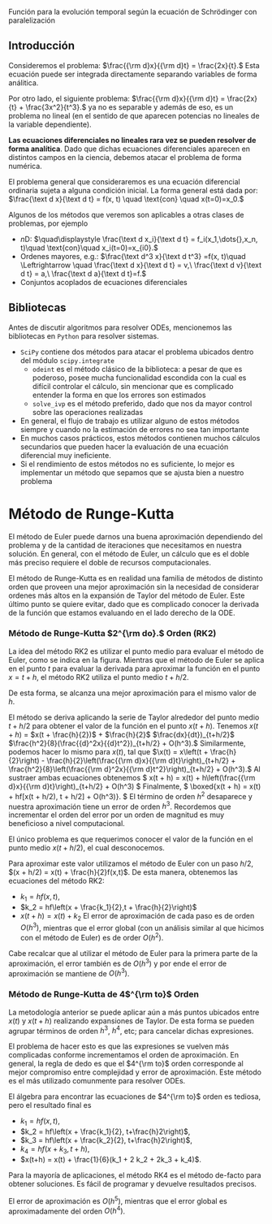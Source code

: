 Función para la evolución temporal según la ecuación de Schrödinger con paralelización
## Introducción

Consideremos el problema:   $\frac{{\rm d}x}{{\rm d}t} = \frac{2x}{t}.$
Esta ecuación puede ser integrada directamente separando variables de forma análitica.

Por otro lado, el siguiente problema: $\frac{{\rm d}x}{{\rm d}t} = \frac{2x}{t} + \frac{3x^2}{t^3}.$
ya no es separable y además de eso, es un problema no lineal (en el sentido de que aparecen potencias no lineales de la variable dependiente). 

**Las ecuaciones diferenciales no lineales rara vez se pueden resolver de forma analítica**. Dado que dichas ecuaciones diferenciales aparecen en distintos campos en la ciencia, debemos atacar el problema de forma numérica.

El problema general que consideraremos es una ecuación diferencial ordinaria sujeta a alguna condición inicial. La forma general está dada por:
$\frac{\text d x}{\text d t} = f(x, t) \quad \text{con} \quad x(t=0)=x_0.$

Algunos de los métodos que veremos son aplicables a otras clases de problemas, por ejemplo
* $n$D: $\quad\displaystyle \frac{\text d x_i}{\text d t} = f_i(x_1,\dots{},x_n, t)\quad \text{con}\quad x_i(t=0)=x_{i0}.$
* Ordenes mayores, e.g.:
 $\frac{\text d^3 x}{\text d t^3} =f(x, t)\quad \Leftrightarrow \quad \frac{\text d x}{\text d t} = v,\ \frac{\text d v}{\text d t} = a,\ \frac{\text d a}{\text d t}=f.$
* Conjuntos acoplados de ecuaciones diferenciales

## Bibliotecas

Antes de discutir algoritmos para resolver ODEs, mencionemos las bibliotecas en `Python` para resolver sistemas. 

* `SciPy` contiene dos métodos para atacar el problema ubicados dentro del módulo `scipy.integrate`
  - `odeint` es el método clásico de la biblioteca: a pesar de que es poderoso, posee mucha funcionalidad escondida con la cual es difícil controlar el cálculo, sin mencionar que es complicado entender la forma en que los errores son estimados
  - `solve_ivp` es el método preferido, dado que nos da mayor control sobre las operaciones realizadas
* En general, el flujo de trabajo es utilizar alguno de estos métodos siempre y cuando no la estimación de errores no sea tan importante
* En muchos casos prácticos, estos métodos contienen muchos cálculos secundarios que pueden hacer la evaluación de una ecuación diferencial muy ineficiente. 
* Si el rendimiento de estos métodos no es suficiente, lo mejor es implementar un método que sepamos que se ajusta bien a nuestro problema

# Método de Runge-Kutta

El método de Euler puede darnos una buena aproximación dependiendo del problema y de la cantidad de iteraciones que necesitamos en nuestra solución. En general, con el método de Euler, un cálculo que es el doble más preciso requiere el doble de recursos computacionales.

El método de Runge-Kutta es en realidad una familia de métodos de distinto orden que proveen una mejor aproximación sin la necesidad de considerar ordenes más altos en la expansión de Taylor del método de Euler. Este último punto se quiere evitar, dado que es complicado conocer la derivada de la función que estamos evaluando en el lado derecho de la ODE.

### Método de Runge-Kutta $2^{\rm do}.$ Orden (RK2)

La idea del método RK2 es utilizar el punto medio para evaluar el método de Euler, como se indica en la figura. Mientras que el método de Euler se aplica en el punto $t$ para evaluar la derivada para aproximar la función en el punto $x = t + h$, el método RK2 utiliza el punto medio $t + h/2$. 

De esta forma, se alcanza una mejor aproximación para el mismo valor de $h$.

El método se deriva aplicando la serie de Taylor alrededor del punto medio $t + h/2$ para obtener el valor de la función en el punto $x(t + h)$. Tenemos
$x(t + h)$ = $x(t + \frac{h}{2})$ + $\frac{h}{2}$ $\frac{dx}{dt})_{t+h/2}$  $\frac{h^2}{8}(\frac{{d}^2x}{{d}t^2})_{t+h/2} + O(h^3).$
Similarmente, podemos hacer lo mismo para $x(t)$, tal que
$\x(t) = x\left(t + \frac{h}{2}\right) - \frac{h}{2}\left(\frac{{\rm d}x}{{\rm d}t}\right)_{t+h/2} + \frac{h^2}{8}\left(\frac{{\rm d}^2x}{{\rm d}t^2}\right)_{t+h/2} + O(h^3).$
Al sustraer ambas ecuaciones obtenemos
$
x(t + h) = x(t) + h\left(\frac{{\rm d}x}{{\rm d}t}\right)_{t+h/2} + O(h^3)
$
Finalmente,
$
\boxed{x(t + h) = x(t) + hf[x(t + h/2), t + h/2] + O(h^3)}.
$
El término de orden $h^2$ desaparece y nuestra aproximación tiene un error de orden $h^3$. Recordemos que incrementar el orden del error por un orden de magnitud es muy beneficioso a nivel computacional. 

El único problema es que requerimos conocer el valor de la función en el punto medio $x(t + h/2)$, el cual desconocemos.

Para aproximar este valor utilizamos el método de Euler con un paso $h/2$, $(x + h/2) = x(t) + \frac{h}{2}f(x,t)$. De esta manera, obtenemos las ecuaciones del método RK2:
* $k_1 = hf(x,t),$
* $k_2 = hf\left(x + \frac{k_1}{2},t + \frac{h}{2}\right)$
* $x(t + h) = x(t) + k_2$
El error de aproximación de cada paso es de orden $O(h^3)$, mientras que el error global (con un análisis similar al que hicimos con el método de Euler) es de order $O(h^2)$. 

Cabe recalcar que al utilizar el método de Euler para la primera parte de la aproximación, el error también es de $O(h^3)$ y por ende el error de aproximación se mantiene de $O(h^3)$.

### Método de Runge-Kutta de 4$^{\rm to}$ Orden

La metodología anterior se puede aplicar aún a más puntos ubicados entre $x(t)$ y $x(t + h)$ realizando expansiones de Taylor. De esta forma se pueden agrupar términos de orden $h^3$, $h^4$, etc; para cancelar dichas expresiones. 

El problema de hacer esto es que las expresiones se vuelven más complicadas conforme incrementamos el orden de aproximación. En general, la regla de dedo es que el $4^{\rm to}$ orden corresponde al mejor compromiso entre complejidad y error de aproximación. Este método es el más utilizado comunmente para resolver ODEs. 

El álgebra para encontrar las ecuaciones de $4^{\rm to}$ orden es tediosa, pero el resultado final es
* $k_1 = hf(x, t)$,
* $k_2 = hf\left(x + \frac{k_1}{2}, t+\frac{h}2\right)$,
* $k_3 = hf\left(x + \frac{k_2}{2}, t+\frac{h}2\right)$,
* $k_4 = hf\left(x + k_3, t + h \right)$,
* $x(t+h) = x(t) + \frac{1}{6}(k_1 + 2 k_2 + 2k_3 + k_4)$.

Para la mayoría de aplicaciones, el método RK4 es el método de-facto para obtener soluciones. Es fácil de programar y devuelve resultados precisos. 

El error de aproximación es $O(h^5)$, mientras que el error global es aproximadamente del orden $O(h^4)$.
